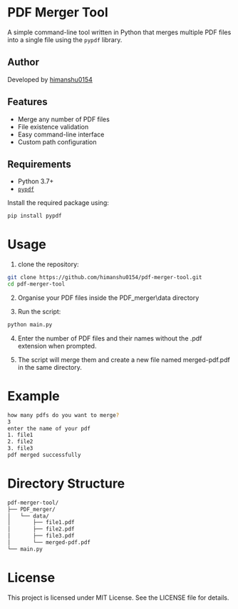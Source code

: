 # PDF Merger Tool

A simple command-line tool written in Python that merges multiple PDF files into a single file using the `pypdf` library.

## Author

Developed by [himanshu0154](https://github.com/himanshu0154)

## Features

- Merge any number of PDF files
- File existence validation
- Easy command-line interface
- Custom path configuration

## Requirements

- Python 3.7+
- [`pypdf`](https://pypi.org/project/pypdf/)

Install the required package using:

```bash
pip install pypdf
```

# Usage

1. clone the repository:

```bash
git clone https://github.com/himanshu0154/pdf-merger-tool.git
cd pdf-merger-tool
```

2. Organise your PDF files inside the PDF_merger\data directory

3. Run the script:

```bash
python main.py
```

4. Enter the number of PDF files and their names without the .pdf extension when prompted.


5. The script will merge them and create a new file named merged-pdf.pdf in the same directory.

# Example 

```bash
how many pdfs do you want to merge?
3
enter the name of your pdf
1. file1
2. file2
3. file3
pdf merged successfully
```

# Directory Structure

```bash
pdf-merger-tool/
├── PDF_merger/
│   └── data/
│       ├── file1.pdf
│       ├── file2.pdf
│       ├── file3.pdf
│       └── merged-pdf.pdf
└── main.py
```

# License

This project is licensed under MIT License. See the LICENSE file for details.
